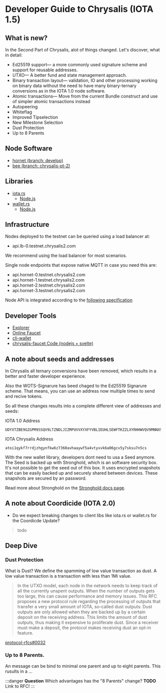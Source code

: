# Developer Guide to Chrysalis (IOTA 1.5)

## What is new?
In the Second Part of Chrysalis, alot of things changed. Let's discover, what in detail:

- Ed25519 support— a more commonly used signature scheme and support for reusable addresses.
- UTXO— A better fund and state management approach.
- Binary transaction layout— validation, IO and other processing working on binary data without the need to have many binary-ternary conversions as in the IOTA 1.0 node software.
- Atomic transactions— Move from the current Bundle construct and use of simpler atomic transactions instead
- Autopeering
- Whiteflag
- Improved Tipselection
- New Milestone Selection
- Dust Protection
- Up to 8 Parents


## Node Software

- [hornet (branch: develop)](https://github.com/gohornet/hornet/tree/develop)
- [bee (branch: chrysalis-pt-2)](https://github.com/iotaledger/bee/tree/chrysalis-pt-2)

## Libraries
- [iota.rs](https://github.com/iotaledger/iota.rs)
    - [Node.js](https://github.com/iotaledger/iota.rs/tree/dev/bindings/node)
- [wallet.rs](https://github.com/iotaledger/wallet.rs)
    - [Node.js](https://github.com/iotaledger/wallet.rs/tree/develop/bindings/nodejs)


## Infrastructure
Nodes deployed to the testnet can be queried using a load balancer at:

- api.lb-0.testnet.chrysalis2.com

We recommend using the load balancer for most scenarios.

Single node endpoints that expose native MQTT in case you need this are:

- api.hornet-0.testnet.chrysalis2.com
- api.hornet-1.testnet.chrysalis2.com
- api.hornet-2.testnet.chrysalis2.com
- api.hornet-3.testnet.chrysalis2.com


Node API is integrated according to the [following specification](https://editor.swagger.io/?url=https://raw.githubusercontent.com/rufsam/protocol-rfcs/master/text/0026-rest-api/rest-api.yaml)

## Developer Tools
- [Explorer](https://explorer.iota.org/chrysalis)
- [Online Faucet](https://faucet.testnet.chrysalis2.com/)
- [cli-wallet](https://github.com/iotaledger/cli-wallet)
- [chrysalis-faucet Code (nodejs + svelte)](https://github.com/iotaledger/chrysalis-faucet)


## A note about seeds and addresses

In Chrysalis all ternary conversions have been removed, which results in a better and faster developer experience.

Also the WOTS-Signarure has beed chaged to the Ed25519 Signarure scheme. That means, you can use an address now multiple times to send and recive tokens. 

So all these changes results into a complete different view of addresses and seeds: 

IOTA 1.0 Address

```bash=
UDYXTZBE9GZGPM9SSQV9LTZNDLJIZMPUVVXYXFYVBLIEUHLSEWFTKZZLXYRHHWVQV9MNNX9KZC9D9UZWZRGJMIGPDW
```

IOTA Chrysalis Address

```bash=
atoi1qykf7rrdjzhgynfkw6z7360avhaaywf5a4vtyvvk6a06gcv5y7sksu7n5cs
```

With the new wallet library, developers dont need to usa a Seed anymore. The Seed is backed up with Stronghold, which is an software security box. It's not possible to get the seed out of this box. It uses encrypted snapshots that can be easily backed up and securely shared between devices. These snapshots are secured by an password.

Read more about Stronghold on the [Stronghold docs page](https://stronghold.docs.iota.org).


## A note about Coordicide (IOTA 2.0)

- Do we expect breaking changes to client libs like iota.rs or wallet.rs for the Coordicde Update?

> todo


## Deep Dive

### Dust Protection
What is Dust? We define the spamming of low value transaction as dust. A low value transaction is a transaction with less than 1Mi value.

> In the UTXO model, each node in the network needs to keep track of all the currently unspent outputs. When the number of outputs gets too large, this can cause performance and memory issues. This RFC proposes a new protocol rule regarding the processing of outputs that transfer a very small amount of IOTA, so-called dust outputs: Dust outputs are only allowed when they are backed up by a certain deposit on the receiving address. This limits the amount of dust outputs, thus making it expensive to proliferate dust. Since a receiver must make a deposit, the protocol makes receiving dust an opt-in feature.

[protocol-rfcs#0032](https://github.com/iotaledger/protocol-rfcs/pull/32)

### Up to 8 Parents.

An message can be bind to minimal one parent and up to eight parents. This rusults in a ...

:::danger
**Question**
Which advantages has the "8 Parents" change? 
**TODO**
Link to RFC!
:::
